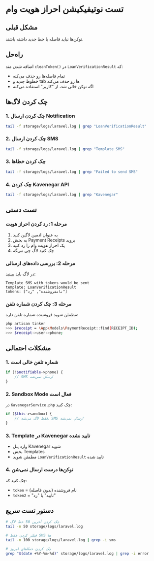 # تست نوتیفیکیشن احراز هویت وام

## مشکل قبلی

توکن‌ها نباید فاصله یا خط جدید داشته باشند.

## راه‌حل

اضافه شدن متد `cleanToken()` در `LoanVerificationResult` که:

- تمام فاصله‌ها رو حذف می‌کنه
- خطوط جدید و tab ها رو حذف می‌کنه
- اگه توکن خالی شد، از "کاربر" استفاده می‌کنه

## چک کردن لاگ‌ها

### 1. چک کردن ارسال Notification

```bash
tail -f storage/logs/laravel.log | grep "LoanVerificationResult"
```

### 2. چک کردن ارسال SMS

```bash
tail -f storage/logs/laravel.log | grep "Template SMS"
```

### 3. چک کردن خطاها

```bash
tail -f storage/logs/laravel.log | grep "Failed to send SMS"
```

### 4. چک کردن Kavenegar API

```bash
tail -f storage/logs/laravel.log | grep "Kavenegar"
```

## تست دستی

### مرحله 1: رد کردن احراز هویت

1. به عنوان ادمین لاگین کنید
2. به بخش Payment Receipts بروید
3. یک احراز هویت وام را رد کنید
4. چک کنید لاگ چی می‌گه

### مرحله 2: بررسی داده‌های ارسالی

در لاگ باید ببینید:

```
Template SMS with tokens would be sent
template: LoanVerificationResult
tokens: ["نامفروشنده", "رد"]
```

### مرحله 3: چک کردن شماره تلفن

مطمئن شوید فروشنده شماره تلفن داره:

```bash
php artisan tinker
>>> $receipt = \App\Models\PaymentReceipt::find(RECEIPT_ID);
>>> $receipt->user->phone;
```

## مشکلات احتمالی

### 1. شماره تلفن خالی است

```php
if (!$notifiable->phone) {
    // SMS ارسال نمی‌شه
}
```

### 2. Sandbox Mode فعال است

در `KavenegarService.php` چک کنید:

```php
if ($this->sandbox) {
    // فقط لاگ می‌شه، SMS ارسال نمی‌شه
}
```

### 3. Template در Kavenegar تایید نشده

- وارد پنل Kavenegar شوید
- بخش Templates
- مطمئن شوید `LoanVerificationResult` تایید شده

### 4. توکن‌ها درست ارسال نمی‌شن

چک کنید که:

- `token` = نام فروشنده (بدون فاصله)
- `token2` = "تایید" یا "رد"

## دستور تست سریع

```bash
# چک کردن آخرین 50 خط لاگ
tail -n 50 storage/logs/laravel.log

# فیلتر کردن فقط SMS ها
tail -n 100 storage/logs/laravel.log | grep -i sms

# چک کردن خطاهای امروز
grep "$(date +%Y-%m-%d)" storage/logs/laravel.log | grep -i error
```

